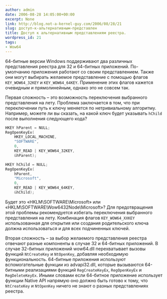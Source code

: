 ```yaml
---
author: admin
date: 2006-08-28 14:05:00+00:00
excerpt: None
link: http://blog.not-a-kernel-guy.com/2006/08/28/21
slug: доступ-к-альтернативным-представлен
title: Доступ к альтернативным представлениям реестра.
wordpress_id: 21
tags:
- Wow64
---
```


64-битные версии Windows поддерживают два различных представления реестра для 32 и 64-битных приложений. По-умолчанию приложения работают со своим представлением. Также они могут выбирать желаемое представление с помощью флагов `KEY_WOW64_32KEY` и `KEY_WOW64_64KEY`. Применение этих флагов кажется очевидным и прямолинейным, однако это не совсем так.

Первая сложность – это возможность переключения выбранного представления на лету. Проблема заключается в том, что при переключении путь к ключу меняется по нетривиальному алгоритму. Например, можете ли вы сказать, на какой ключ будет указывать `hChild` после выполнения следующего кода?

```cpp
HKEY hParent = NULL;
RegOpenKeyEx(
    HKEY_LOCAL_MACHINE,
    "SOFTWARE",
    0,
    KEY_READ | KEY_WOW64_32KEY,
    &hParent);

HKEY hChild = NULL;
RegOpenKeyEx(
    hParent,
    "Microsoft",
    0,
    KEY_READ | KEY_WOW64_64KEY,
    &hChild);
```

Будет это «HKLM\SOFTWARE\Microsoft» или «HKLM\SOFTWARE\Wow6432Node\Microsoft»? Для предотвращения этой проблемы рекомендуется избегать переключения выбранного представления на лету. Комбинация флагов `KEY_WOW64_XXKEY` использованная для открытия или создания родительского ключа должна использоваться и для всех подчиненных ключей.

Вторая сложность – за выбор желаемого представления реестра отвечают разные компоненты в случае 32 и 64-битных приложений. В случае 32-битных приложений wow64.dll перехватывает вызовы функций `NtCreateKey` и `NtOpenKey`, добавляя необходимую функциональность. 64-битные приложения используют вспомогательные функции из advapi32.dll, которые вызываются 64-битными реализациями функций `RegCreateKeyEx`, `RegOpenKeyEx` и `RegDeleteKeyEx`. Иными словами если 64-битное приложение использует функции Native API напрямую оно должно быть готово к тому, что `NtCreateKey` и `NtOpenKey` ничего не знают о разных представлениях реестра.

